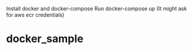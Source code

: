 Install docker and docker-compose
Run docker-compose up
(It might ask for aws ecr credentials)

# docker_sample

